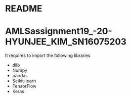 # README

# AMLSassignment19_-20-HYUNJEE_KIM_SN16075203

It requires to import the following libraries
- dlib
- Numpy
- pandas
- Scikit-learn
- TensorFlow
- Keras
